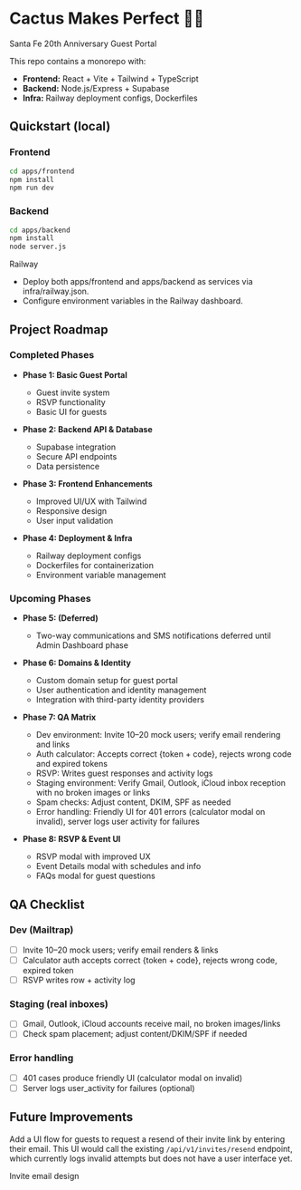 # Cactus Makes Perfect 🌵✨  
Santa Fe 20th Anniversary Guest Portal

This repo contains a monorepo with:

- **Frontend:** React + Vite + Tailwind + TypeScript  
- **Backend:** Node.js/Express + Supabase  
- **Infra:** Railway deployment configs, Dockerfiles  

## Quickstart (local)

### Frontend
```bash
cd apps/frontend
npm install
npm run dev
```

### Backend
```bash
cd apps/backend
npm install
node server.js
```

Railway

- Deploy both apps/frontend and apps/backend as services via infra/railway.json.
- Configure environment variables in the Railway dashboard.

## Project Roadmap

### Completed Phases

- **Phase 1: Basic Guest Portal**
  - Guest invite system
  - RSVP functionality
  - Basic UI for guests

- **Phase 2: Backend API & Database**
  - Supabase integration
  - Secure API endpoints
  - Data persistence

- **Phase 3: Frontend Enhancements**
  - Improved UI/UX with Tailwind
  - Responsive design
  - User input validation

- **Phase 4: Deployment & Infra**
  - Railway deployment configs
  - Dockerfiles for containerization
  - Environment variable management

### Upcoming Phases

- **Phase 5: (Deferred)**
  - Two-way communications and SMS notifications deferred until Admin Dashboard phase

- **Phase 6: Domains & Identity**
  - Custom domain setup for guest portal
  - User authentication and identity management
  - Integration with third-party identity providers

- **Phase 7: QA Matrix**
  - Dev environment: Invite 10–20 mock users; verify email rendering and links
  - Auth calculator: Accepts correct {token + code}, rejects wrong code and expired tokens
  - RSVP: Writes guest responses and activity logs
  - Staging environment: Verify Gmail, Outlook, iCloud inbox reception with no broken images or links
  - Spam checks: Adjust content, DKIM, SPF as needed
  - Error handling: Friendly UI for 401 errors (calculator modal on invalid), server logs user activity for failures

- **Phase 8: RSVP & Event UI**
  - RSVP modal with improved UX
  - Event Details modal with schedules and info
  - FAQs modal for guest questions

## QA Checklist
### Dev (Mailtrap)
- [ ] Invite 10–20 mock users; verify email renders & links  
- [ ] Calculator auth accepts correct {token + code}, rejects wrong code, expired token  
- [ ] RSVP writes row + activity log  

### Staging (real inboxes)
- [ ] Gmail, Outlook, iCloud accounts receive mail, no broken images/links  
- [ ] Check spam placement; adjust content/DKIM/SPF if needed  

### Error handling
- [ ] 401 cases produce friendly UI (calculator modal on invalid)  
- [ ] Server logs user_activity for failures (optional)  

## Future Improvements

Add a UI flow for guests to request a resend of their invite link by entering their email. This UI would call the existing `/api/v1/invites/resend` endpoint, which currently logs invalid attempts but does not have a user interface yet.

Invite email design